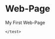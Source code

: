 # Web-Page
<!DOCTYPE html>
<html>
    <head>
        <meta charset="utf-8">
        My First Web-Page
   


    </test>
</html>
